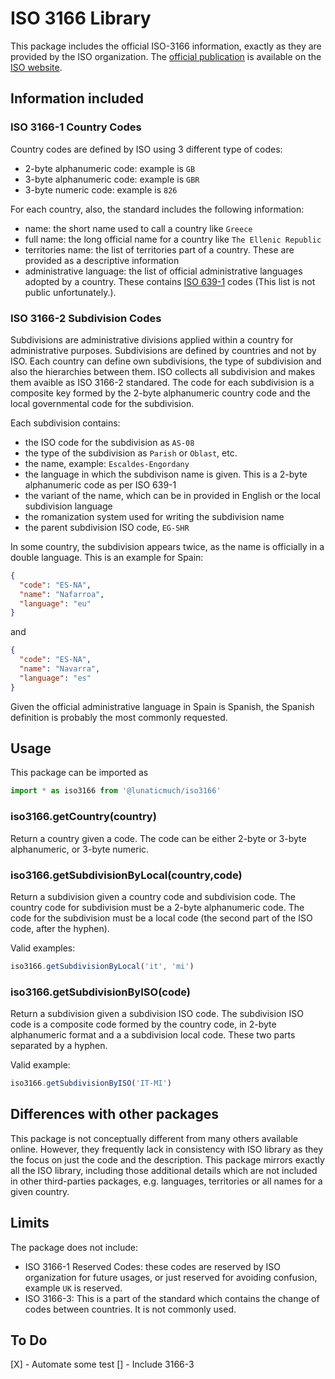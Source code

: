 # ISO 3166 Library

This package includes the official ISO-3166 information, exactly as they are provided by the ISO organization.
The [official publication](https://www.iso.org/obp/ui/#iso:pub:PUB500001:en) is available on the [ISO website](https://iso.org).

## Information included

### ISO 3166-1 Country Codes

Country codes are defined by ISO using 3 different type of codes:

- 2-byte alphanumeric code: example is `GB`
- 3-byte alphanumeric code: example is `GBR`
- 3-byte numeric code: example is `826`

For each country, also, the standard includes the following information:

- name: the short name used to call a country like `Greece`
- full name: the long official name for a country like `The Ellenic Republic`
- territories name: the list of territories part of a country. These are provided as a descriptive information
- administrative language: the list of official administrative languages adopted by a country. These contains [ISO 639-1](https://www.iso.org/iso-639-language-codes.html) codes (This list is not public unfortunately.).

### ISO 3166-2 Subdivision Codes

Subdivisions are administrative divisions applied within a country for administrative purposes. Subdivisions are defined by countries and not by ISO. Each country can define own subdivisions, the type of subdivision and also the hierarchies between them. ISO collects all subdivision and makes them avaible as ISO 3166-2 standared. The code for each subdivision is a composite key formed by the 2-byte alphanumeric country code and the local governmental code for the subdivision.

Each subdivision contains:

- the ISO code for the subdivision as `AS-08`
- the type of the subdivision as `Parish` or `Oblast`, etc.
- the name, example: `Escaldes-Engordany`
- the language in which the subdivison name is given. This is a 2-byte alphanumeric code as per ISO 639-1
- the variant of the name, which can be in provided in English or the local subdivision language
- the romanization system used for writing the subdivision name
- the parent subdivision ISO code, `EG-SHR`

In some country, the subdivision appears twice, as the name is officially in a double language. This is an example for Spain:

```json
{
  "code": "ES-NA",
  "name": "Nafarroa",
  "language": "eu"
}
```

and

```json
{
  "code": "ES-NA",
  "name": "Navarra",
  "language": "es"
}
```

Given the official administrative language in Spain is Spanish, the Spanish definition is probably the most commonly requested.

## Usage

This package can be imported as

```js
import * as iso3166 from '@lunaticmuch/iso3166'
```

### iso3166.getCountry(country)

Return a country given a code. The code can be either 2-byte or 3-byte alphanumeric, or 3-byte numeric.


### iso3166.getSubdivisionByLocal(country,code)

Return a subdivision given a country code and subdivision code.
The country code for subdivision must be a 2-byte alphanumeric code.
The code for the subdivision must be a local code (the second part of the ISO code, after the hyphen).

Valid examples:

```js
iso3166.getSubdivisionByLocal('it', 'mi')
```

### iso3166.getSubdivisionByISO(code)

Return a subdivision given a subdivision ISO code. The subdivision ISO code is a composite code formed by the country code, in 2-byte alphanumeric format and a a subdivision local code. These two parts separated by a hyphen.

Valid example:

```js
iso3166.getSubdivisionByISO('IT-MI')
```

## Differences with other packages

This package is not conceptually different from many others available online. However, they frequently lack in consistency with ISO library as they the focus on just the code and the description.
This package mirrors exactly all the ISO library, including those additional details which are not included in other third-parties packages, e.g. languages, territories or all names for a given country.

## Limits

The package does not include:

- ISO 3166-1 Reserved Codes: these codes are reserved by ISO organization for future usages, or just reserved for avoiding confusion, example `UK` is reserved.
- ISO 3166-3: This is a part of the standard which contains the change of codes between countries. It is not commonly used.

## To Do

[X] - Automate some test
[] - Include 3166-3
